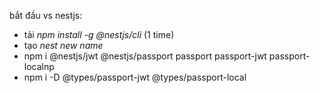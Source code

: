 bắt đầu vs nestjs:

- tải *npm install -g @nestjs/cli* (1 time)
- tạo *nest new name*
- npm i @nestjs/jwt @nestjs/passport passport passport-jwt passport-localnp
- npm i -D @types/passport-jwt @types/passport-local
